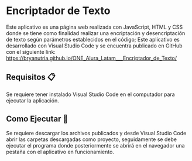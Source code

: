 # Encriptador de Texto

Este aplicativo es una página web realizada con JavaScript, HTML y CSS donde se tiene como finalidad realizar una encriptación y desencriptación de texto según parámetros establecidos en el código; Este aplicativo es desarrollado con Visual Studio Code y 
se encuentra publicado en GitHub con el siguiente link: https://bryanutria.github.io/ONE_Alura_Latam___Encriptador_de_Texto/

## Requisitos 📋

Se requiere tener instalado Visual Studio Code en el computador para ejecutar la aplicación.

## Como Ejecutar 🔧

Se requiere descargar los archivos publicados y desde Visual Studio Code abrir las carpetas descargadas como proyecto, seguidamente se debe ejecutar el programa donde posteriormente se abrirá en el navegador una pestaña con el aplicativo en funcionamiento. 

